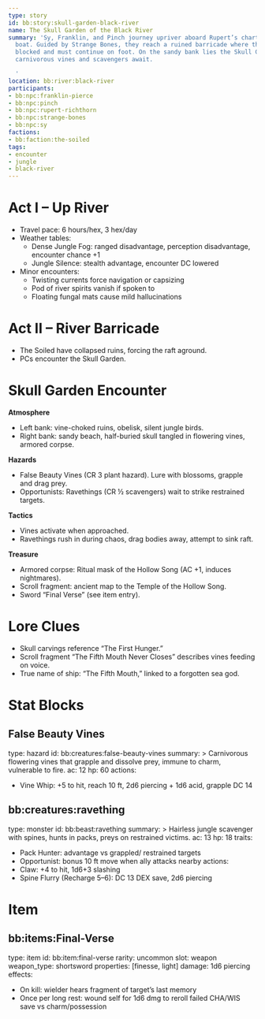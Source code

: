 ```yaml
---
type: story
id: bb:story:skull-garden-black-river
name: The Skull Garden of the Black River
summary: 'Sy, Franklin, and Pinch journey upriver aboard Rupert’s chartered fishing
  boat. Guided by Strange Bones, they reach a ruined barricade where the river is
  blocked and must continue on foot. On the sandy bank lies the Skull Garden, where
  carnivorous vines and scavengers await.

  '
location: bb:river:black-river
participants:
- bb:npc:franklin-pierce
- bb:npc:pinch
- bb:npc:rupert-richthorn
- bb:npc:strange-bones
- bb:npc:sy
factions:
- bb:faction:the-soiled
tags:
- encounter
- jungle
- black-river
---
```

# Act I – Up River
- Travel pace: 6 hours/hex, 3 hex/day
- Weather tables:
  - Dense Jungle Fog: ranged disadvantage, perception disadvantage, encounter chance +1
  - Jungle Silence: stealth advantage, encounter DC lowered
- Minor encounters:
  - Twisting currents force navigation or capsizing
  - Pod of river spirits vanish if spoken to
  - Floating fungal mats cause mild hallucinations

# Act II – River Barricade
- The Soiled have collapsed ruins, forcing the raft aground.
- PCs encounter the Skull Garden.

# Skull Garden Encounter
**Atmosphere**
- Left bank: vine-choked ruins, obelisk, silent jungle birds.
- Right bank: sandy beach, half-buried skull tangled in flowering vines, armored corpse.

**Hazards**
- False Beauty Vines (CR 3 plant hazard). Lure with blossoms, grapple and drag prey.
- Opportunists: Ravethings (CR ½ scavengers) wait to strike restrained targets.

**Tactics**
- Vines activate when approached.
- Ravethings rush in during chaos, drag bodies away, attempt to sink raft.

**Treasure**
- Armored corpse: Ritual mask of the Hollow Song (AC +1, induces nightmares).
- Scroll fragment: ancient map to the Temple of the Hollow Song.
- Sword “Final Verse” (see item entry).

# Lore Clues
- Skull carvings reference “The First Hunger.”
- Scroll fragment “The Fifth Mouth Never Closes” describes vines feeding on voice.
- True name of ship: “The Fifth Mouth,” linked to a forgotten sea god.

# Stat Blocks
## False Beauty Vines
type: hazard
id: bb:creatures:false-beauty-vines
summary: >
  Carnivorous flowering vines that grapple and dissolve prey, immune to charm,
  vulnerable to fire.
ac: 12
hp: 60
actions:
  - Vine Whip: +5 to hit, reach 10 ft, 2d6 piercing + 1d6 acid, grapple DC 14

## bb:creatures:ravething
type: monster
id: bb:beast:ravething
summary: >
  Hairless jungle scavenger with spines, hunts in packs, preys on restrained victims.
ac: 13
hp: 18
traits:
  - Pack Hunter: advantage vs grappled/ restrained targets
  - Opportunist: bonus 10 ft move when ally attacks nearby
actions:
  - Claw: +4 to hit, 1d6+3 slashing
  - Spine Flurry (Recharge 5–6): DC 13 DEX save, 2d6 piercing

# Item
## bb:items:Final-Verse
type: item
id: bb:item:final-verse
rarity: uncommon
slot: weapon
weapon_type: shortsword
properties: [finesse, light]
damage: 1d6 piercing
effects:
  - On kill: wielder hears fragment of target’s last memory
  - Once per long rest: wound self for 1d6 dmg to reroll failed CHA/WIS save vs charm/possession
